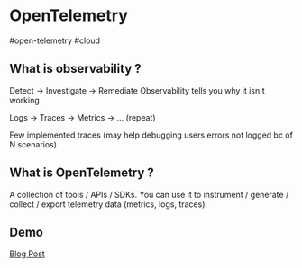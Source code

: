 # OpenTelemetry
#open-telemetry #cloud

## What is observability ?
Detect -> Investigate -> Remediate
Observability tells you why it isn't working

Logs -> Traces -> Metrics -> ... (repeat)

Few implemented traces (may help debugging users errors not logged bc of N scenarios)

## What is OpenTelemetry ?
A collection of tools / APIs / SDKs.
You can use it to instrument / generate / collect / export telemetry data (metrics, logs, traces).

## Demo

[Blog Post](https://a.co/5sIvwvL)

